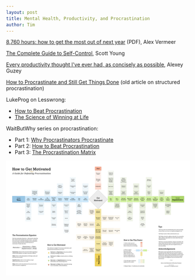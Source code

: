 ```yaml
---
layout: post
title: Mental Health, Productivity, and Procrastination
author: Tim
---
```


[8,760 hours: how to get the most out of next year](/papers/8760-hours-v2.pdf) (PDF), Alex Vermeer  

[The Complete Guide to Self-Control](https://www.scotthyoung.com/blog/2019/09/30/self-control/), Scott Young  

[Every productivity thought I've ever had, as concisely as possible](https://guzey.com/productivity/), Alexey Guzey

[How to Procrastinate and Still Get Things Done](https://www.chronicle.com/article/How-to-ProcrastinateStill/93959) (old article on structured procrastination)

LukeProg on Lesswrong:
* [How to Beat Procrastination](https://www.lesswrong.com/posts/RWo4LwFzpHNQCTcYt/how-to-beat-procrastination)  
* [The Science of Winning at Life](https://wiki.lesswrong.com/wiki/The_Science_of_Winning_at_Life)  

WaitButWhy series on procrastination:  
* Part 1: [Why Procrastinators Procrastinate](https://waitbutwhy.com/2013/10/why-procrastinators-procrastinate.html)  
* Part 2: [How to Beat Procrastination](https://www.waitbutwhy.com/2013/11/how-to-beat-procrastination.html)  
* Part 3: [The Procrastination Matrix](https://waitbutwhy.com/2015/03/procrastination-matrix.html)  

![alt text](/images/howtogetmotivated-1440x900.png "How to Get Motivated: A Guide for Defeating Procrastination")